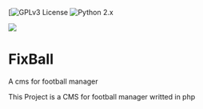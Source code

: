 [![GPLv3 License](https://img.shields.io/badge/License-GPLv3-red.svg)
![Python 2.x](https://img.shields.io/badge/PHP-5.x-green.svg)

<img src="https://img.techpowerup.org/190520/logo-ico.png">

# FixBall
A cms for football manager

This Project is a CMS for football manager writted in php
